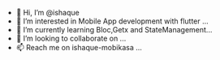 - 👋 Hi, I’m @ishaque
- 👀 I’m interested in Mobile App development with flutter ...
- 🌱 I’m currently learning Bloc,Getx and StateManagement...
- 💞️ I’m looking to collaborate on ...
- 📫 Reach me on ishaque-mobikasa ...

<!---
ishaque-mobikasa/ishaque-mobikasa is a ✨ special ✨ repository because its `README.md` (this file) appears on your GitHub profile.
You can click the Preview link to take a look at your changes.
--->
